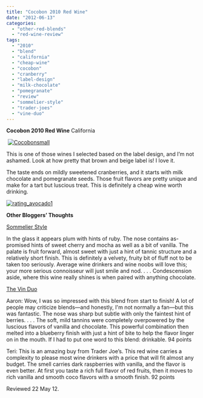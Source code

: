 ```yaml
---
title: "Cocobon 2010 Red Wine"
date: "2012-06-13"
categories: 
  - "other-red-blends"
  - "red-wine-review"
tags: 
  - "2010"
  - "blend"
  - "california"
  - "cheap-wine"
  - "cocobon"
  - "cranberry"
  - "label-design"
  - "milk-chocolate"
  - "pomegranate"
  - "review"
  - "sommelier-style"
  - "trader-joes"
  - "vine-duo"
---
```


**Cocobon 2010 Red Wine** California

 [![](http://s3.amazonaws.com/thegourmez-wpmedia/2012/06/Cocobonsmall.jpg "Cocobonsmall")](http://s3.amazonaws.com/thegourmez-wpmedia/2012/06/Cocobonsmall.jpg)

This is one of those wines I selected based on the label design, and I’m not ashamed. Look at how pretty that brown and beige label is! I love it.

The taste ends on mildly sweetened cranberries, and it starts with milk chocolate and pomegranate seeds. Those fruit flavors are pretty unique and make for a tart but luscious treat. This is definitely a cheap wine worth drinking.

[![](http://s3.amazonaws.com/thegourmez-wpmedia/2009/02/rating_avocado1.gif "rating_avocado1")](http://s3.amazonaws.com/thegourmez-wpmedia/2009/02/rating_avocado1.gif)

**Other Bloggers’ Thoughts**

[Sommelier Style](http://sommelierstyle.wordpress.com/2012/02/15/cocobon-red-wine-2010/)

In the glass it appears plum with hints of ruby. The nose contains as-promised hints of sweet cherry and mocha as well as a bit of vanilla. The palate is fruit forward, almost sweet with just a hint of tannic structure and a relatively short finish. This is definitely a velvety, fruity bit of fluff not to be taken too seriously. Average wine drinkers and wine noobs will love this; your more serious connoisseur will just smile and nod. . . . Condescension aside, where this wine really shines is when paired with anything chocolate.

[The Vin Duo](http://thevinoduo.blogspot.com/2012/02/cocobon-red-wine-2010.html)

Aaron: Wow, I was so impressed with this blend from start to finish! A lot of people may criticize blends—and honestly, I'm not normally a fan—but this was fantastic. The nose was sharp but subtle with only the faintest hint of berries. . . . The soft, mild tannins were completely overpowered by the luscious flavors of vanilla and chocolate. This powerful combination then melted into a blueberry finish with just a hint of bite to help the flavor linger on in the mouth. If I had to put one word to this blend: drinkable. 94 points

Teri: This is an amazing buy from Trader Joe’s. This red wine carries a complexity to please most wine drinkers with a price that will fit almost any budget. The smell carries dark raspberries with vanilla, and the flavor is even better. At first you taste a rich full flavor of red fruits, then it moves to rich vanilla and smooth coco flavors with a smooth finish. 92 points

Reviewed 22 May 12.
